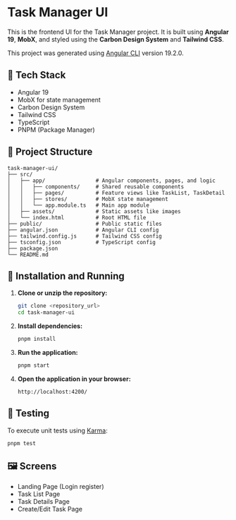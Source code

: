 # Task Manager UI

This is the frontend UI for the Task Manager project. It is built using **Angular 19**, **MobX**, and styled using the **Carbon Design System** and **Tailwind CSS**.

This project was generated using [Angular CLI](https://github.com/angular/angular-cli) version 19.2.0.

## 🧰 Tech Stack

- Angular 19
- MobX for state management
- Carbon Design System
- Tailwind CSS
- TypeScript
- PNPM (Package Manager)

## 📁 Project Structure

```
task-manager-ui/
├── src/
│   ├── app/                # Angular components, pages, and logic
│   │   ├── components/     # Shared reusable components
│   │   ├── pages/          # Feature views like TaskList, TaskDetail
│   │   ├── stores/         # MobX state management
│   │   └── app.module.ts   # Main app module
│   ├── assets/             # Static assets like images
│   └── index.html          # Root HTML file
├── public/                 # Public static files
├── angular.json            # Angular CLI config
├── tailwind.config.js      # Tailwind CSS config
├── tsconfig.json           # TypeScript config
├── package.json
└── README.md
```

## 🚀 Installation and Running

1. **Clone or unzip the repository:**

   ```bash
   git clone <repository_url>
   cd task-manager-ui
   ```

2. **Install dependencies:**

   ```bash
   pnpm install
   ```

3. **Run the application:**

   ```bash
   pnpm start
   ```

4. **Open the application in your browser:**

   ```
   http://localhost:4200/
   ```

## 🧪 Testing

To execute unit tests using [Karma](https://karma-runner.github.io):

```bash
pnpm test
```

## 🖼 Screens

- Landing Page (Login register)
- Task List Page
- Task Details Page
- Create/Edit Task Page
